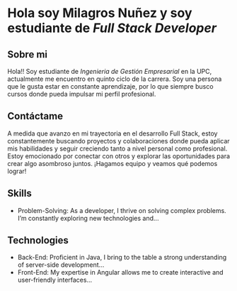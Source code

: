 # Hola soy **Milagros Nuñez** y soy estudiante de *Full Stack Developer*
## Sobre mi 
Hola!! Soy estudiante de *Ingenieria de Gestión Empresarial* en la UPC, actualmente me encuentro en quinto ciclo de la carrera. Soy una persona que le gusta estar en constante aprendizaje, por lo que siempre busco cursos donde pueda impulsar mi perfil profesional.
## Contáctame
A medida que avanzo en mi trayectoria en el desarrollo Full Stack, estoy constantemente buscando proyectos y colaboraciones donde pueda aplicar mis habilidades y seguir creciendo tanto a nivel personal como profesional. Estoy emocionado por conectar con otros y explorar las oportunidades para crear algo asombroso juntos. ¡Hagamos equipo y veamos qué podemos lograr!
## Skills
- Problem-Solving: As a developer, I thrive on solving complex problems. I’m constantly exploring new technologies and...
## Technologies
- Back-End: Proficient in Java, I bring to the table a strong understanding of server-side development...
- Front-End: My expertise in Angular allows me to create interactive and user-friendly interfaces...

